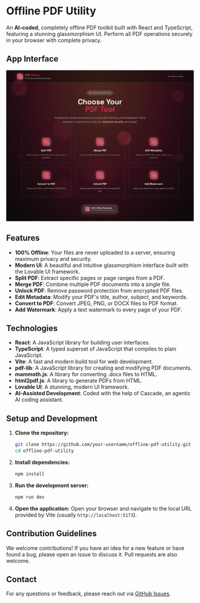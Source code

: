 # Offline PDF Utility

An **AI-coded**, completely offline PDF toolkit built with React and TypeScript, featuring a stunning glassmorphism UI. Perform all PDF operations securely in your browser with complete privacy.

## App Interface

![Offline PDF Utility Interface](PDF-Utility-Professional-Document-Tools.png)

## Features

- **100% Offline**: Your files are never uploaded to a server, ensuring maximum privacy and security.
- **Modern UI**: A beautiful and intuitive glassmorphism interface built with the Lovable UI framework.
- **Split PDF**: Extract specific pages or page ranges from a PDF.
- **Merge PDF**: Combine multiple PDF documents into a single file.
- **Unlock PDF**: Remove password protection from encrypted PDF files.
- **Edit Metadata**: Modify your PDF's title, author, subject, and keywords.
- **Convert to PDF**: Convert JPEG, PNG, or DOCX files to PDF format.
- **Add Watermark**: Apply a text watermark to every page of your PDF.

## Technologies

- **React**: A JavaScript library for building user interfaces.
- **TypeScript**: A typed superset of JavaScript that compiles to plain JavaScript.
- **Vite**: A fast and modern build tool for web development.
- **pdf-lib**: A JavaScript library for creating and modifying PDF documents.
- **mammoth.js**: A library for converting .docx files to HTML.
- **html2pdf.js**: A library to generate PDFs from HTML.
- **Lovable UI**: A stunning, modern UI framework.
- **AI-Assisted Development**: Coded with the help of Cascade, an agentic AI coding assistant.

## Setup and Development

1. **Clone the repository:**
   ```bash
   git clone https://github.com/your-username/offline-pdf-utility.git
   cd offline-pdf-utility
   ```

2. **Install dependencies:**
   ```bash
   npm install
   ```

3. **Run the development server:**
   ```bash
   npm run dev
   ```

4. **Open the application:**
   Open your browser and navigate to the local URL provided by Vite (usually `http://localhost:5173`).

## Contribution Guidelines

We welcome contributions! If you have an idea for a new feature or have found a bug, please open an issue to discuss it. Pull requests are also welcome.

## Contact

For any questions or feedback, please reach out via [GitHub Issues](../../issues).
